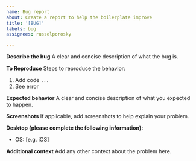 ```yaml
---
name: Bug report
about: Create a report to help the boilerplate improve
title: '[BUG]'
labels: bug
assignees: russelporosky

---
```


**Describe the bug**
A clear and concise description of what the bug is.

**To Reproduce**
Steps to reproduce the behavior:
1. Add code `...`
2. See error

**Expected behavior**
A clear and concise description of what you expected to happen.

**Screenshots**
If applicable, add screenshots to help explain your problem.

**Desktop (please complete the following information):**
- OS: [e.g. iOS]

**Additional context**
Add any other context about the problem here.

